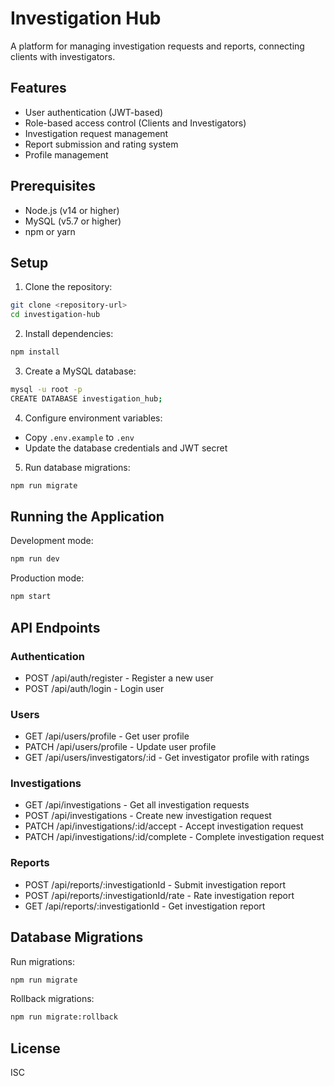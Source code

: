 # Investigation Hub

A platform for managing investigation requests and reports, connecting clients with investigators.

## Features

- User authentication (JWT-based)
- Role-based access control (Clients and Investigators)
- Investigation request management
- Report submission and rating system
- Profile management

## Prerequisites

- Node.js (v14 or higher)
- MySQL (v5.7 or higher)
- npm or yarn

## Setup

1. Clone the repository:
```bash
git clone <repository-url>
cd investigation-hub
```

2. Install dependencies:
```bash
npm install
```

3. Create a MySQL database:
```bash
mysql -u root -p
CREATE DATABASE investigation_hub;
```

4. Configure environment variables:
- Copy `.env.example` to `.env`
- Update the database credentials and JWT secret

5. Run database migrations:
```bash
npm run migrate
```

## Running the Application

Development mode:
```bash
npm run dev
```

Production mode:
```bash
npm start
```

## API Endpoints

### Authentication
- POST /api/auth/register - Register a new user
- POST /api/auth/login - Login user

### Users
- GET /api/users/profile - Get user profile
- PATCH /api/users/profile - Update user profile
- GET /api/users/investigators/:id - Get investigator profile with ratings

### Investigations
- GET /api/investigations - Get all investigation requests
- POST /api/investigations - Create new investigation request
- PATCH /api/investigations/:id/accept - Accept investigation request
- PATCH /api/investigations/:id/complete - Complete investigation request

### Reports
- POST /api/reports/:investigationId - Submit investigation report
- POST /api/reports/:investigationId/rate - Rate investigation report
- GET /api/reports/:investigationId - Get investigation report

## Database Migrations

Run migrations:
```bash
npm run migrate
```

Rollback migrations:
```bash
npm run migrate:rollback
```

## License

ISC 